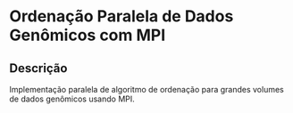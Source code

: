 # Ordenação Paralela de Dados Genômicos com MPI

## Descrição
Implementação paralela de algoritmo de ordenação para grandes volumes de dados genômicos usando MPI.

